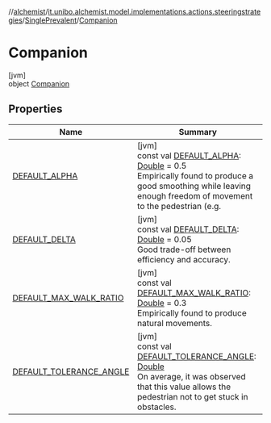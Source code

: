 //[alchemist](../../../../index.md)/[it.unibo.alchemist.model.implementations.actions.steeringstrategies](../../index.md)/[SinglePrevalent](../index.md)/[Companion](index.md)

# Companion

[jvm]\
object [Companion](index.md)

## Properties

| Name | Summary |
|---|---|
| [DEFAULT_ALPHA](-d-e-f-a-u-l-t_-a-l-p-h-a.md) | [jvm]<br>const val [DEFAULT_ALPHA](-d-e-f-a-u-l-t_-a-l-p-h-a.md): [Double](https://kotlinlang.org/api/latest/jvm/stdlib/kotlin/-double/index.html) = 0.5<br>Empirically found to produce a good smoothing while leaving enough freedom of movement to the pedestrian (e.g. |
| [DEFAULT_DELTA](-d-e-f-a-u-l-t_-d-e-l-t-a.md) | [jvm]<br>const val [DEFAULT_DELTA](-d-e-f-a-u-l-t_-d-e-l-t-a.md): [Double](https://kotlinlang.org/api/latest/jvm/stdlib/kotlin/-double/index.html) = 0.05<br>Good trade-off between efficiency and accuracy. |
| [DEFAULT_MAX_WALK_RATIO](-d-e-f-a-u-l-t_-m-a-x_-w-a-l-k_-r-a-t-i-o.md) | [jvm]<br>const val [DEFAULT_MAX_WALK_RATIO](-d-e-f-a-u-l-t_-m-a-x_-w-a-l-k_-r-a-t-i-o.md): [Double](https://kotlinlang.org/api/latest/jvm/stdlib/kotlin/-double/index.html) = 0.3<br>Empirically found to produce natural movements. |
| [DEFAULT_TOLERANCE_ANGLE](-d-e-f-a-u-l-t_-t-o-l-e-r-a-n-c-e_-a-n-g-l-e.md) | [jvm]<br>const val [DEFAULT_TOLERANCE_ANGLE](-d-e-f-a-u-l-t_-t-o-l-e-r-a-n-c-e_-a-n-g-l-e.md): [Double](https://kotlinlang.org/api/latest/jvm/stdlib/kotlin/-double/index.html)<br>On average, it was observed that this value allows the pedestrian not to get stuck in obstacles. |

